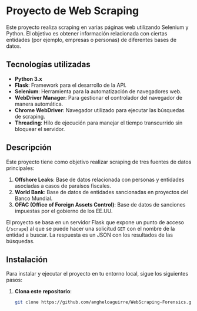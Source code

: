 # Proyecto de Web Scraping

Este proyecto realiza scraping en varias páginas web utilizando Selenium y Python. El objetivo es obtener información relacionada con ciertas entidades (por ejemplo, empresas o personas) de diferentes bases de datos.

## Tecnologías utilizadas

- **Python 3.x**
- **Flask**: Framework para el desarrollo de la API.
- **Selenium**: Herramienta para la automatización de navegadores web.
- **WebDriver Manager**: Para gestionar el controlador del navegador de manera automática.
- **Chrome WebDriver**: Navegador utilizado para ejecutar las búsquedas de scraping.
- **Threading**: Hilo de ejecución para manejar el tiempo transcurrido sin bloquear el servidor.

## Descripción

Este proyecto tiene como objetivo realizar scraping de tres fuentes de datos principales:
1. **Offshore Leaks**: Base de datos relacionada con personas y entidades asociadas a casos de paraísos fiscales.
2. **World Bank**: Base de datos de entidades sancionadas en proyectos del Banco Mundial.
3. **OFAC (Office of Foreign Assets Control)**: Base de datos de sanciones impuestas por el gobierno de los EE.UU.

El proyecto se basa en un servidor Flask que expone un punto de acceso (`/scrape`) al que se puede hacer una solicitud `GET` con el nombre de la entidad a buscar. La respuesta es un JSON con los resultados de las búsquedas.

## Instalación

Para instalar y ejecutar el proyecto en tu entorno local, sigue los siguientes pasos:

1. **Clona este repositorio**:
   ```bash
   git clone https://github.com/angheloaguirre/WebScraping-Forensics.git
